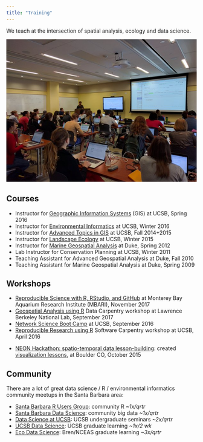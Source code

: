 ```yaml
---
title: "Training"
---
```


We teach at the intersection of spatial analysis, ecology and data science.

![Teaching a [Software Carpentry workshop](http://remi-daigle.github.io/2016-04-15-UCSB/) at UCSB (2016-04).](/images/bbest_swcarpentry.jpg)

## Courses

- Instructor for [Geographic Information Systems](https://drive.google.com/open?id=0B99FvPajGTwJTGRYWEZJNGVWamM) (GIS) at UCSB, Spring 2016
- Instructor for [Environmental Informatics](http://ucsb-bren.github.io/env-info) at UCSB, Winter 2016
- Instructor for [Advanced Topics in GIS](http://ucsb-bren.github.io/esm296-4f/) at UCSB, Fall 2014+2015
- Instructor for [Landscape Ecology](http://bbest.github.io/landscape-ecology-labs/) at UCSB, Winter 2015
- Instructor for [Marine Geospatial Analysis](https://drive.google.com/open?id=0B99FvPajGTwJYjVjUEx5WnRqV3YyeEhsVDBmZWg2YlI3NTh3) at Duke, Spring 2012
- Lab Instructor for Conservation Planning at UCSB, Winter 2011
- Teaching Assistant for Advanced Geospatial Analysis at Duke, Fall 2010
- Teaching Assistant for Marine Geospatial Analysis at Duke, Spring 2009

## Workshops

- [Reproducible Science with R, RStudio, and GitHub](https://jules32.github.io/2017-11-30-MBARI/) at Monterey Bay Aquarium Research Institute (MBARI), November 2017
- [Geospatial Analysis using R](https://jsta.github.io/2017-09-27-LBNL/) Data Carpentry workshop at Lawrence Berkeley National Lab, September 2017
- [Network Science Boot Camp](http://networkscience.igert.ucsb.edu/events/network-science-boot-camp) at UCSB, September 2016
- [Reproducible Research using R](http://remi-daigle.github.io/2016-04-15-UCSB/) Software Carpentry workshop at UCSB, April 2016
* [NEON Hackathon: spatio-temporal data lesson-building](http://www.neonscience.org/updates-events/events/hackathon-spatio-temporal-data-lesson-building): created  [visualization lessons](http://data-lessons.github.io/NEON-R-Make-Pretty-Maps-Plots/posts/viz.html), at Boulder CO, October 2015

## Community

There are a lot of great data science / R / environmental informatics community meetups in the Santa Barbara area:

- [Santa Barbara R Users Group](http://www.meetup.com/Santa-Barbara-R-Users-Group/): community R _~1x/qrtr_
- [Santa Barbara Data Science](http://www.meetup.com/Santa-Barbara-Data-Science/): community big data _~1x/qrtr_
- [Data Science at UCSB](https://www.facebook.com/DataScienceUCSB/): UCSB undergraduate seminars _~2x/qrtr_
- [UCSB Data Science](http://ucsb-data-science.github.io/): UCSB graduate learning _~1x/2 wk_
- [Eco Data Science](https://eco-data-science.github.io/): Bren/NCEAS graduate learning  _~3x/qrtr_